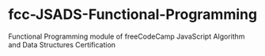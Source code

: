 # fcc-JSADS-Functional-Programming
 Functional Programming module of freeCodeCamp JavaScript Algorithm and Data Structures Certification 

